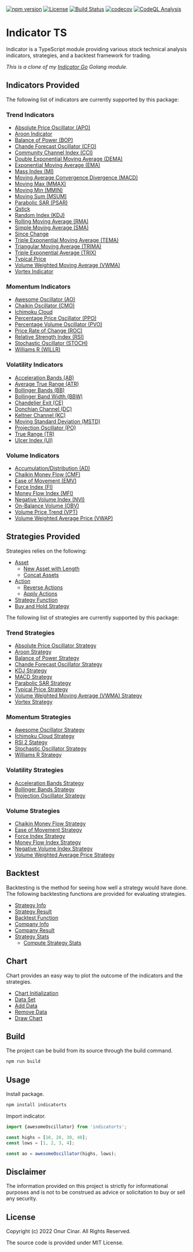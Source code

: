 [![npm version](https://badge.fury.io/js/indicatorts.svg)](https://badge.fury.io/js/indicatorts)
[![License](https://img.shields.io/badge/License-MIT-blue.svg)](https://opensource.org/licenses/MIT)
[![Build Status](https://github.com/cinar/indicatorts/actions/workflows/ci.yml/badge.svg)](https://github.com/cinar/indicatorts/actions/workflows/ci.yml)
[![codecov](https://codecov.io/gh/cinar/indicatorts/branch/main/graph/badge.svg?token=302HZICPD0)](https://codecov.io/gh/cinar/indicatorts)
[![CodeQL Analysis](https://github.com/cinar/indicatorts/actions/workflows/codeql-analysis.yml/badge.svg)](https://github.com/cinar/indicatorts/actions/workflows/codeql-analysis.yml)

# Indicator TS

Indicator is a TypeScript module providing various stock technical analysis indicators, strategies, and a backtest framework for trading.

_This is a clone of my [Indicator Go](https://github.com/cinar/indicator) Golang module._

## Indicators Provided

The following list of indicators are currently supported by this package:

### Trend Indicators

- [Absolute Price Oscillator (APO)](src/indicator/trend/README.md#absolute-price-oscillator-apo)
- [Aroon Indicator](src/indicator/trend/README.md#aroon)
- [Balance of Power (BOP)](src/indicator/trend/README.md#balance-of-power-bop)
- [Chande Forecast Oscillator (CFO)](src/indicator/trend/README.md#chande-forecast-oscillator-cfo)
- [Community Channel Index (CCI)](src/indicator/trend/README.md#community-channel-index-cci)
- [Double Exponential Moving Average (DEMA)](src/indicator/trend/README.md#double-exponential-moving-average-dema)
- [Exponential Moving Average (EMA)](src/indicator/trend/README.md#exponential-moving-average-ema)
- [Mass Index (MI)](src/indicator/trend/README.md#mass-index-mi)
- [Moving Average Convergence Divergence (MACD)](src/indicator/trend/README.md#moving-average-convergence-divergence-macd)
- [Moving Max (MMAX)](src/indicator/trend/README.md#moving-max-mmax)
- [Moving Min (MMIN)](src/indicator/trend/README.md#moving-min-mmin)
- [Moving Sum (MSUM)](src/indicator/trend/README.md#moving-sum-msum)
- [Parabolic SAR (PSAR)](src/indicator/trend/README.md#parabolic-sar-psar)
- [Qstick](src/indicator/trend/README.md#qstick)
- [Random Index (KDJ)](src/indicator/trend/README.md#random-index-kdj)
- [Rolling Moving Average (RMA)](src/indicator/trend/README.md#rolling-moving-average-rma)
- [Simple Moving Average (SMA)](src/indicator/trend/README.md#simple-moving-average-sma)
- [Since Change](src/indicator/trend/README.md#since-change)
- [Triple Exponential Moving Average (TEMA)](src/indicator/trend/README.md#triple-exponential-moving-average-tema)
- [Triangular Moving Average (TRIMA)](src/indicator/trend/README.md#triangular-moving-average-trima)
- [Triple Exponential Average (TRIX)](src/indicator/trend/README.md#triple-exponential-average-trix)
- [Typical Price](src/indicator/trend/README.md#typical-price)
- [Volume Weighted Moving Average (VWMA)](src/indicator/trend/README.md#volume-weighted-moving-average-vwma)
- [Vortex Indicator](src/indicator/trend/README.md#vortex-indicator)

### Momentum Indicators

- [Awesome Oscillator (AO)](src/indicator/momentum/README.md#awesome-oscillator-ao)
- [Chaikin Oscillator (CMO)](src/indicator/momentum/README.md#chaikin-oscillator-cmo)
- [Ichimoku Cloud](src/indicator/momentum/README.md#ichimoku-cloud)
- [Percentage Price Oscillator (PPO)](src/indicator/momentum/README.md#percentage-price-oscillator-ppo)
- [Percentage Volume Oscillator (PVO)](src/indicator/momentum/README.md#percentage-volume-oscillator-pvo)
- [Price Rate of Change (ROC)](src/indicator/momentum/README.md#price-rate-of-change-roc)
- [Relative Strength Index (RSI)](src/indicator/momentum/README.md#relative-strength-index-rsi)
- [Stochastic Oscillator (STOCH)](src/indicator/momentum/README.md#stochastic-oscillator-stoch)
- [Williams R (WILLR)](src/indicator/momentum/README.md#williams-r-willr)

### Volatility Indicators

- [Acceleration Bands (AB)](src/indicator/volatility/README.md#acceleration-bands-ab)
- [Average True Range (ATR)](src/indicator/volatility/README.md#average-true-range-atr)
- [Bollinger Bands (BB)](src/indicator/volatility/README.md#bollinger-bands-bb)
- [Bollinger Band Width (BBW)](src/indicator/volatility/README.md#bollinger-band-width-bbw)
- [Chandelier Exit (CE)](src/indicator/volatility/README.md#chandelier-exit-ce)
- [Donchian Channel (DC)](src/indicator/volatility/README.md#donchian-channel-dc)
- [Keltner Channel (KC)](src/indicator/volatility/README.md#keltner-channel-kc)
- [Moving Standard Deviation (MSTD)](src/indicator/volatility/README.md#moving-standard-deviation-mstd)
- [Projection Oscillator (PO)](src/indicator/volatility/README.md#projection-oscillator-po)
- [True Range (TR)](src/indicator/volatility/README.md#true-range-tr)
- [Ulcer Index (UI)](src/indicator/volatility/README.md#ulcer-index-ui)

### Volume Indicators

- [Accumulation/Distribution (AD)](src/indicator/volume/README.md#accumulationdistribution-ad)
- [Chaikin Money Flow (CMF)](src/indicator/volume/README.md#chaikin-money-flow-cmf)
- [Ease of Movement (EMV)](src/indicator/volume/README.md#ease-of-movement-emv)
- [Force Index (FI)](src/indicator/volume/README.md#force-index-fi)
- [Money Flow Index (MFI)](src/indicator/volume/README.md#money-flow-index-mfi)
- [Negative Volume Index (NVI)](src/indicator/volume/README.md#negative-volume-index-nvi)
- [On-Balance Volume (OBV)](src/indicator/volume/README.md#on-balance-volume-obv)
- [Volume Price Trend (VPT)](src/indicator/volume/README.md#volume-price-trend-vpt)
- [Volume Weighted Average Price (VWAP)](src/indicator/volume/README.md#volume-weighted-average-price-vwap)

## Strategies Provided

Strategies relies on the following:

- [Asset](src/strategy/README.md#asset)
  - [New Asset with Length](src/strategy/README.md#new-asset-with-length)
  - [Concat Assets](src/strategy/README.md#concat-assets)
- [Action](src/strategy/README.md#action)
  - [Reverse Actions](src/strategy/README.md#reverse-actions)
  - [Apply Actions](src/strategy/README.md#apply-actions)
- [Strategy Function](src/strategy/README.md#strategy-function)
- [Buy and Hold Strategy](src/strategy/README.md#buy-and-hold-strategy)

The following list of strategies are currently supported by this package:

### Trend Strategies

- [Absolute Price Oscillator Strategy](src/strategy/trend/README.md#absolute-price-oscillator-strategy)
- [Aroon Strategy](src/strategy/trend/README.md#aroon-strategy)
- [Balance of Power Strategy](src/strategy/trend/README.md#balance-of-power-strategy)
- [Chande Forecast Oscillator Strategy](src/strategy/trend/README.md#chande-forecast-oscillator-strategy)
- [KDJ Strategy](src/strategy/trend/README.md#kdj-strategy)
- [MACD Strategy](src/strategy/trend/README.md#macd-strategy)
- [Parabolic SAR Strategy](src/strategy/trend/README.md#parabolic-sar-strategy)
- [Typical Price Strategy](src/strategy/trend/README.md#typical-price-strategy)
- [Volume Weighted Moving Average (VWMA) Strategy](src/strategy/trend/README.md#volume-weighted-moving-average-vwma-strategy)
- [Vortex Strategy](src/strategy/trend/README.md#vortex-strategy)

### Momentum Strategies

- [Awesome Oscillator Strategy](src/strategy/momentum/README.md#awesome-oscillator-strategy)
- [Ichimoku Cloud Strategy](src/strategy/momentum/README.md#ichimoku-cloud-strategy)
- [RSI 2 Stategy](src/strategy/momentum/README.md#rsi-2-strategy)
- [Stochastic Oscillator Strategy](src/strategy/momentum/README.md#stochastic-oscillator-strategy)
- [Williams R Strategy](src/strategy/momentum/README.md#williams-r-strategy)

### Volatility Strategies

- [Acceleration Bands Strategy](src/strategy/volatility/README.md#acceleration-bands-strategy)
- [Bollinger Bands Strategy](src/strategy/volatility/README.md#bollinger-bands-strategy)
- [Projection Oscillator Strategy](src/strategy/volatility/README.md#projection-oscillator-strategy)

### Volume Strategies

- [Chaikin Money Flow Strategy](src/strategy/volume/README.md#chaikin-money-flow-strategy)
- [Ease of Movement Strategy](src/strategy/volume/README.md#ease-of-movement-strategy)
- [Force Index Strategy](src/strategy/volume/README.md#force-index-strategy)
- [Money Flow Index Strategy](src/strategy/volume/README.md#money-flow-index-strategy)
- [Negative Volume Index Strategy](src/strategy/volume/README.md#negative-volume-index-strategy)
- [Volume Weighted Average Price Strategy](src/strategy/volume/README.md#volume-weighted-average-price-strategy)

## Backtest

Backtesting is the method for seeing how well a strategy would have done. The following backtesting functions are provided for evaluating strategies.

- [Strategy Info](src/backtest/README.md#strategy-info)
- [Strategy Result](src/backtest/README.md#strategy-result)
- [Backtest Function](src/backtest/README.md#backtest-function)
- [Company Info](src/backtest/README.md#company-info)
- [Company Result](src/backtest/README.md#company-result)
- [Strategy Stats](src/backtest/README.md#strategy-stats)
  - [Compute Strategy Stats](src/backtest/README.md#compute-strategy-stats)

## Chart

Chart provides an easy way to plot the outcome of the indicators and the strategies.

- [Chart Initialization](src/chart/README.md#chart-initialization)
- [Data Set](src/chart/README.md#data-set)
- [Add Data](src/chart/README.md#add-data)
- [Remove Data](src/chart/README.md#remove-data)
- [Draw Chart](src/chart/README.md#draw-chart)

## Build

The project can be build from its source through the build command.

```bash
npm run build
```

## Usage

Install package.

```bash
npm install indicatorts
```

Import indicator.

```TypeScript
import {awesomeOscillator} from 'indicatorts';

const highs = [10, 20, 30, 40];
const lows = [1, 2, 3, 4];

const ao = awesomeOscillator(highs, lows);
```

## Disclaimer

The information provided on this project is strictly for informational purposes and is not to be construed as advice or solicitation to buy or sell any security.

## License

Copyright (c) 2022 Onur Cinar. All Rights Reserved.

The source code is provided under MIT License.
